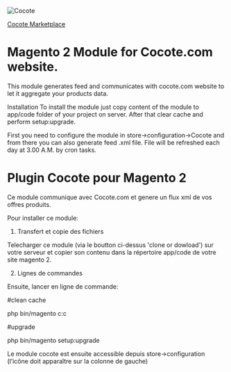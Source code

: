 ![Cocote](https://avatars2.githubusercontent.com/u/45873841?s=200&v=4)

[Cocote Marketplace](https://fr.cocote.com)

# Magento 2 Module for Cocote.com website.

This module generates feed and communicates with cocote.com website to let it aggregate your products data.

Installation
To install the module just copy content of the module to app/code folder of your project on server.
After that clear cache and perform setup:upgrade.

First you need to configure the module in store->configuration->Cocote and from there you can also generate feed .xml file.
File will be refreshed each day at 3.00 A.M. by cron tasks.


# Plugin Cocote pour Magento 2

Ce module communique avec Cocote.com et genere un flux xml de vos offres produits.

Pour installer ce module:

1) Transfert et copie des fichiers

Telecharger ce module (via le boutton ci-dessus 'clone or dowload') sur votre serveur et copier son contenu dans la répertoire app/code de votre site magento 2.

2) Lignes de commandes

Ensuite, lancer en ligne de commande:

#clean cache

php bin/magento c:c

#upgrade

php bin/magento setup:upgrade

Le module cocote est ensuite accessible depuis store->configuration (l’icône doit apparaître sur la colonne de gauche)
